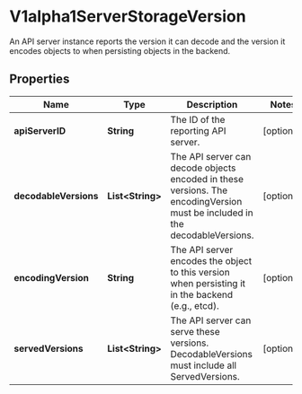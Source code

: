 

# V1alpha1ServerStorageVersion

An API server instance reports the version it can decode and the version it encodes objects to when persisting objects in the backend.

## Properties

| Name | Type | Description | Notes |
|------------ | ------------- | ------------- | -------------|
|**apiServerID** | **String** | The ID of the reporting API server. |  [optional] |
|**decodableVersions** | **List&lt;String&gt;** | The API server can decode objects encoded in these versions. The encodingVersion must be included in the decodableVersions. |  [optional] |
|**encodingVersion** | **String** | The API server encodes the object to this version when persisting it in the backend (e.g., etcd). |  [optional] |
|**servedVersions** | **List&lt;String&gt;** | The API server can serve these versions. DecodableVersions must include all ServedVersions. |  [optional] |



